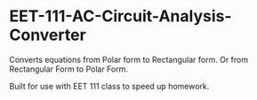 EET-111-AC-Circuit-Analysis-Converter
=====================================

Converts equations from Polar form to Rectangular form. Or from Rectangular Form to Polar Form.

Built for use with EET 111 class to speed up homework.
